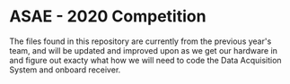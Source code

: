 # ASAE - 2020 Competition

The files found in this repository are currently from the previous year's team, and will be updated and improved upon as we get our hardware in and figure out exacty what how we will need to code the Data Acquisition System and onboard receiver.
